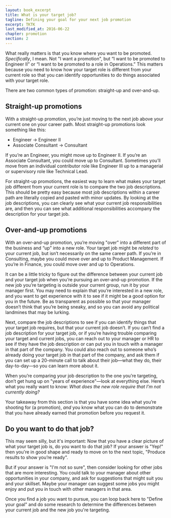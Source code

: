 ```yaml
---
layout: book_excerpt
title: What is your target job?
tagline: Defining your goal for your next job promotion
excerpt: TKTK
last_modified_at: 2016-06-22
chapter: promotion
section: 2
---
```


What really matters is that you know where you want to be promoted. *Specifically*, I mean. Not "I want a promotion", but “I want to be promoted to Engineer II” or “I want to be promoted to a role in Operations.” This matters because you need to know how your target role is different from your current role so that you can identify opportunities to do things associated with your target role.

There are two common types of promotion: straight-up and over-and-up. 

## Straight-up promotions

With a straight-up promotion, you’re just moving to the next job above your current one on your career path. Most straight-up promotions look something like this:

* Engineer → Engineer II
* Associate Consultant → Consultant

If you’re an Engineer, you might move up to Engineer II. If you’re an Associate Consultant, you could move up to Consultant. Sometimes you’ll move from an individual contributor role like Engineer III up to a managerial or supervisory role like Technical Lead.

For straight-up promotions, the easiest way to learn what makes your target job different from your current role is to compare the two job descriptions. This should be pretty easy because most job descriptions within a career path are literally copied and pasted with minor updates. By looking at the job descriptions, you can clearly see what your current job responsibilities are, and then you can see what additional responsibilities accompany the description for your target job.

## Over-and-up promotions

With an over-and-up promotion, you’re moving "over" into a different part of the business and “up” into a new role. Your target job might be *related* to your current job, but isn’t necessarily on the same career path. If you’re in Consulting, maybe you could move over and up to Product Management. If you’re in Finance, you could move over and up to Operations.

It can be a little tricky to figure out the difference between your current job and your target job when you’re pursuing an over-and-up promotion. If the new job you’re targeting is outside your current group, run it by your manager first. You may need to explain that you’re interested in a new role, and you want to get experience with it to see if it might be a good option for you in the future. Be as transparent as possible so that your manager doesn’t think that you’re being sneaky, and so you can avoid any political landmines that may be lurking.

Next, compare the job descriptions to see if you can identify things that your target job requires, but that your current job doesn’t. If you can’t find a job description for your target job, or if you’re having trouble comparing your target and current jobs, you can reach out to your manager or HR to see if they have the job description or can put you in touch with a manager in that part of the company. You could also reach out to someone who’s already doing your target job in that part of the company, and ask them if you can set up a 20-minute call to talk about their job—what they do, their day-to-day—so you can learn more about it. 

When you’re comparing your job description to the one you’re targeting, don’t get hung up on "years of experience"—look at everything else. Here’s what you really want to know: *What does the new role require that I’m not currently doing?*

Your takeaway from this section is that you have some idea what you’re shooting for (a promotion), *and* you know what you can do to demonstrate that you have already earned that promotion before you request it.

## Do you want to do that job?

This may seem silly, but it's important: Now that you have a clear picture of what your target job is, do you want to do that job? If your answer is "Yep!" then you're in good shape and ready to move on to the next topic, "Produce results to show you’re ready".

But if your answer is "I'm not so sure", then consider looking for other jobs that are more interesting. You could talk to your manager about other opportunities in your company, and ask for suggestions that might suit you and your skillset. Maybe your manager can suggest some jobs you might enjoy and put you in touch with other managers in that area. 

Once you find a job you want to pursue, you can loop back here to "Define your goal" and do some research to determine the differences between your current job and the new job you're targeting.